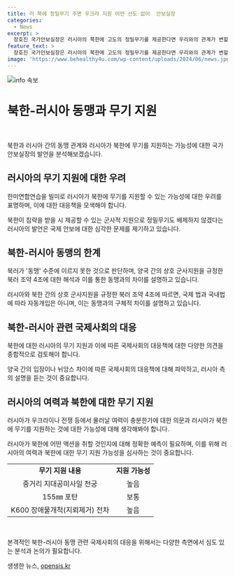 ```yaml
---
title: 러 북에 정밀무기 주면 우크라 지원 어떤 선도 없어  안보실장
categories:
  - News
excerpt: >
  장호진 국가안보실장은 러시아의 북한에 고도의 정밀무기를 제공한다면 우리와의 관계가 변할 것이라고 경고했다. 푸틴 대통령은 북한에 군사적 지원을 배제하지 않겠다는 발언을 하면서 중거리 지대공미사일 등의 무기 지원 가능성이 제기되고 있다. 장 실장은 북러가 동맹 수준에 이르지 못했다고 진단하며, 북러 조약에 따른 상호 군사지원의 범위를 분석하고 러시아의 입장을 관찰해야 한다고 강조했다. 그는 또한 우크라이나 전쟁 상황에서 러시아가 북한에 무기를 지원할 여력이 있는지 의구심을 제기했다.
feature_text: >
  장호진 국가안보실장은 러시아의 북한에 고도의 정밀무기를 제공한다면 우리와의 관계가 변할 것이라고 경고했다. 푸틴 대통령은 북한에 군사적 지원을 배제하지 않겠다는 발언을 하면서 중거리 지대공미사일 등의 무기 지원 가능성이 제기되고 있다. 장 실장은 북러가 동맹 수준에 이르지 못했다고 진단하며, 북러 조약에 따른 상호 군사지원의 범위를 분석하고 러시아의 입장을 관찰해야 한다고 강조했다. 그는 또한 우크라이나 전쟁 상황에서 러시아가 북한에 무기를 지원할 여력이 있는지 의구심을 제기했다.
image: 'https://www.behealthy4u.com/wp-content/uploads/2024/06/news.jpg'
---
```


<p><img src="https://www.behealthy4u.com/wp-content/uploads/2024/06/news.jpg" alt="info 속보" /></p>

<h1 data-ke-size="size26"><b>북한-러시아 동맹과 무기 지원</b></h1>

<p data-ke-size="size16">&nbsp;</p>

<p>북한과 러시아 간의 동맹 관계와 러시아가 북한에 무기를 지원하는 가능성에 대한 국가안보실장의 발언을 분석해보겠습니다.</p>

<h2 data-ke-size="size24">러시아의 무기 지원에 대한 우려</h2>

<p>한미연합연습을 빌미로 러시아가 북한에 무기를 지원할 수 있는 가능성에 대한 우려를 표명하며, 이에 대한 대응책을 모색해야 합니다.</p>

<p data-ke-size="size16">북한이 침략을 받을 시 제공할 수 있는 군사적 지원으로 정밀무기도 배제하지 않겠다는 러시아의 발언은 국제 안보에 대한 심각한 문제를 제기하고 있습니다.</p>

<h2 data-ke-size="size24">북한-러시아 동맹의 한계</h2>

<p>북러가 '동맹' 수준에 이르지 못한 것으로 판단하며, 양국 간의 상호 군사지원을 규정한 북러 조약 4조에 대한 해석과 이를 통한 동맹과의 차이를 설명하고 있습니다.</p>

<p data-ke-size="size16">러시아와 북한 간의 상호 군사지원을 규정한 북러 조약 4조에 따르면, 국제 법과 국내법에 따라 자동개입은 아니며, 이는 동맹과의 구체적 차이를 설명하고 있습니다.</p>

<h2 data-ke-size="size24">북한-러시아 관련 국제사회의 대응</h2>

<p>북한에 대한 러시아의 무기 지원과 이에 따른 국제사회의 대응책에 대한 다양한 의견을 종합적으로 검토해야 합니다.</p>

<p data-ke-size="size16">양국 간의 입장이나 뉘앙스 차이에 따른 국제사회의 대응책에 대해 파악하고, 러시아 측의 설명을 듣는 것이 중요합니다.</p>

<h2 data-ke-size="size24">러시아의 여력과 북한에 대한 무기 지원</h2>

<p>러시아가 우크라이나 전쟁 등에서 물러날 여력이 충분한가에 대한 의문과 러시아가 북한에 무기를 지원하는 것에 대한 가능성에 대해 생각해봐야 합니다.</p>

<p data-ke-size="size16">러시아가 북한에 어떤 액션을 취할 것인지에 대해 정확한 예측이 필요하며, 이를 위해 러시아의 여력과 북한에 대한 무기 지원 가능성을 심사하는 것이 중요합니다.</p>

<table>
    <tbody>
        <tr>
            <td style="text-align: center; height: 17px;"><b>무기 지원 내용</b></td>
            <td style="text-align: center; height: 17px;"><b>지원 가능성</b></td>
        </tr>
        <tr>
            <td style="text-align: center; height: 17px;">중거리 지대공미사일 천궁</td>
            <td style="text-align: center; height: 17px;">높음</td>
        </tr>
        <tr>
            <td style="text-align: center; height: 17px;">155㎜ 포탄</td>
            <td style="text-align: center; height: 17px;">보통</td>
        </tr>
        <tr>
            <td style="text-align: center; height: 17px;">K600 장애물개척(지뢰제거) 전차</td>
            <td style="text-align: center; height: 17px;">높음</td>
        </tr>
    </tbody>
</table>

<p data-ke-size="size16">&nbsp;</p>

<p>본격적인 북한-러시아 동맹 관련 국제사회의 대응을 위해서는 다양한 측면에서 심도 있는 분석과 논의가 필요합니다.</p>
생생한 뉴스, <a href="https://opensis.kr" rel="dofollow">opensis.kr</a>


